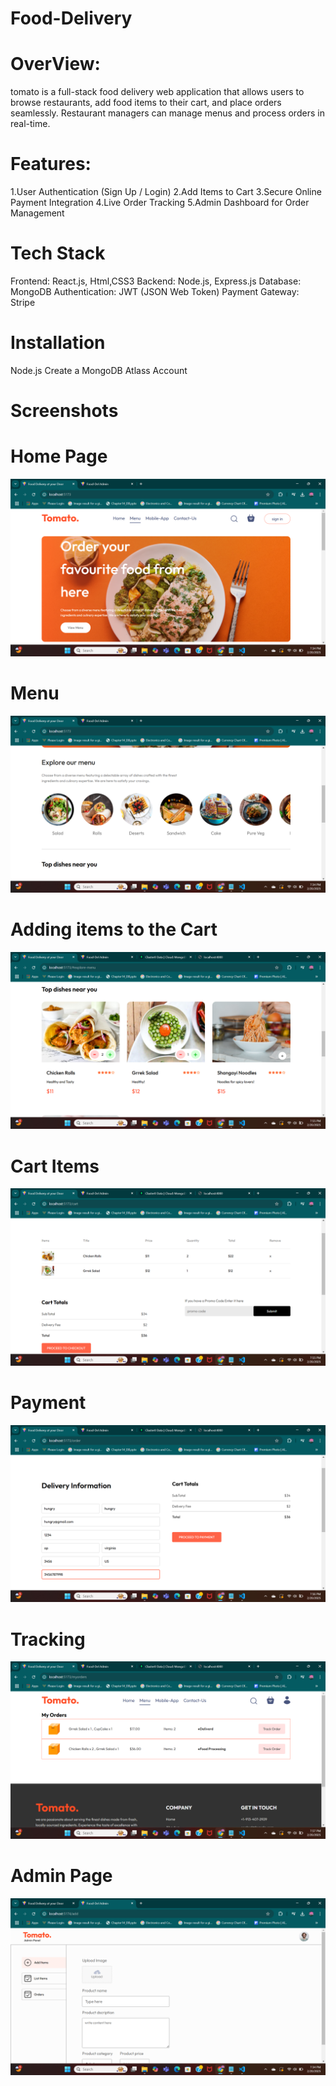 # Food-Delivery
# OverView:
tomato is a full-stack food delivery web application that allows users to browse restaurants, add food items to their cart, and place orders seamlessly. Restaurant managers can manage menus and process orders in real-time.

# Features:
1.User Authentication (Sign Up / Login)
2.Add Items to Cart
3.Secure Online Payment Integration
4.Live Order Tracking
5.Admin Dashboard for Order Management

# Tech Stack
Frontend: React.js, Html,CSS3
Backend: Node.js, Express.js
Database: MongoDB
Authentication: JWT (JSON Web Token)
Payment Gateway: Stripe


# Installation
Node.js
Create a MongoDB Atlass Account


# Screenshots

# Home Page
![Home Page](https://github.com/Mouni5/Food-Delivery/blob/main/Screenshots/Home%20Page.png)

# Menu
![Menu](https://github.com/Mouni5/Food-Delivery/blob/main/Screenshots/Menu.png)

# Adding items to the Cart
![Adding Items](https://github.com/Mouni5/Food-Delivery/blob/main/Screenshots/Adding%20items%20to%20cart%20with%20%2B%20Symbol.png)

# Cart Items
![Cart Items](https://github.com/Mouni5/Food-Delivery/blob/main/Screenshots/Cart%20Items.png)

# Payment
![Payment](https://github.com/Mouni5/Food-Delivery/blob/main/Screenshots/Payment%201.png)

# Tracking
![Tracking](https://github.com/Mouni5/Food-Delivery/blob/main/Screenshots/Tracking%20order.png)

# Admin Page
![Admin page](https://github.com/Mouni5/Food-Delivery/blob/main/Screenshots/Admin.png)







